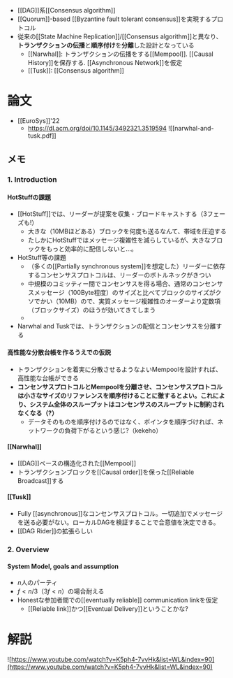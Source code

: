 - [[DAG]]系[[Consensus algorithm]]
- [[Quorum]]-based [[Byzantine fault tolerant consensus]]を実現するプロトコル
- 従来の[[State Machine Replication]]/[[Consensus algorithm]]と異なり、**トランザクションの伝播**と**順序付け**を**分離**した設計となっている
	- [[Narwhal]]: トランザクションの伝播をする[[Mempool]]. [[Causal History]]を保存する. [[Asynchronous Network]]を仮定
	- [[Tusk]]: [[Consensus algorithm]]

# 論文
- [[EuroSys]]'22
	- https://dl.acm.org/doi/10.1145/3492321.3519594
![[narwhal-and-tusk.pdf]]

## メモ
### 1. Introduction
#### HotStuffの課題
- [[HotStuff]]では、リーダーが提案を収集・ブロードキャストする（3フェーズも!）
	- 大きな（10MBほどある）ブロックを何度も送るなんて、帯域を圧迫する
	- たしかにHotStuffではメッセージ複雑性を減らしているが、大きなブロックをもっと効率的に配信しないと…。
- HotStuff等の課題
	- （多くの[[Partially synchronous system]]を想定した）リーダーに依存するコンセンサスプロトコルは、リーダーのボトルネックがきつい
	- 中規模のコミッティー間でコンセンサスを得る場合、通常のコンセンサスメッセージ（100Byte程度）のサイズと比べてブロックのサイズがクソでかい（10MB）ので、実質メッセージ複雑性のオーダーより定数項（ブロックサイズ）のほうが効いてきてしまう
	- 
- Narwhal and Tuskでは、トランザクションの配信とコンセンサスを分離する
#### 高性能な分散台帳を作るうえでの仮説
- トランザクションを着実に分散させるようなよいMempoolを設計すれば、高性能な台帳ができる
- **コンセンサスプロトコルとMempoolを分離させ、コンセンサスプロトコルは小さなサイズのリファレンスを順序付けることに徹するとよい。これにより、システム全体のスループットはコンセンサスのスループットに制約されなくなる（?）**
	- データそのものを順序付けるのではなく、ポインタを順序づければ、ネットワークの負荷下がるという感じ?（kekeho）
#### [[Narwhal]]
- [[DAG]]ベースの構造化された[[Mempool]]
- トランザクションブロックを[[Causal order]]を保った[[Reliable Broadcast]]する
#### [[Tusk]]
- Fully [[asynchronous]]なコンセンサスプロトコル。一切追加でメッセージを送る必要がない。ローカルDAGを検証することで合意値を決定できる。
- [[DAG Rider]]の拡張らしい

### 2. Overview
#### System Model, goals and assumption
- $n$人のパーティ
- $f < n/3$（$3f < n$）の場合耐える
- Honestな参加者間での[[eventually reliable]] communication linkを仮定
	- [[Reliable link]]かつ[[Eventual Delivery]]ということかな?
# 解説
![https://www.youtube.com/watch?v=K5ph4-7vvHk&list=WL&index=90](https://www.youtube.com/watch?v=K5ph4-7vvHk&list=WL&index=90)
